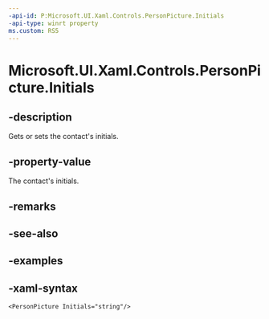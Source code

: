 ```yaml
---
-api-id: P:Microsoft.UI.Xaml.Controls.PersonPicture.Initials
-api-type: winrt property
ms.custom: RS5
---
```

<!-- Property syntax.
public string Initials { get;  set; }
-->

# Microsoft.UI.Xaml.Controls.PersonPicture.Initials


## -description

Gets or sets the contact's initials.


## -property-value

The contact's initials.


## -remarks


## -see-also


## -examples


## -xaml-syntax

```xaml
<PersonPicture Initials="string"/>
```


